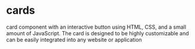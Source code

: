 # cards
card component with an interactive button using HTML, CSS, and a small amount of JavaScript. The card is designed to be highly customizable and can be easily integrated into any website or application

